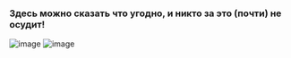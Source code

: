 
<h3>Здесь можно сказать что угодно, и никто за это (почти) не осудит!</h3>


![image](https://github.com/user-attachments/assets/f02092bf-e71f-45ad-86bb-fa9eebe7f868)
![image](https://github.com/user-attachments/assets/7ec04492-b89b-43ff-963f-9598ddc42957)

